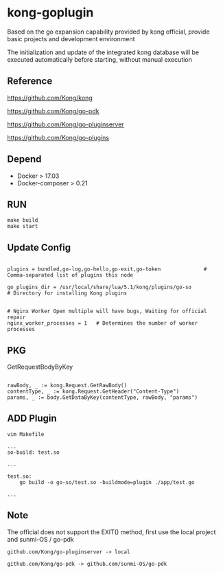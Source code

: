 # kong-goplugin

Based on the go expansion capability provided by kong official, provide basic projects and development environment

The initialization and update of the integrated kong database will be executed automatically before starting, without manual execution

## Reference

https://github.com/Kong/kong

https://github.com/Kong/go-pdk

https://github.com/Kong/go-pluginserver

https://github.com/Kong/go-plugins



## Depend

- Docker > 17.03
- Docker-composer > 0.21


## RUN

```
make build
make start
```

## Update Config

```editorconfig

plugins = bundled,go-log,go-hello,go-exit,go-token              # Comma-separated list of plugins this node

go_plugins_dir = /usr/local/share/lua/5.1/kong/plugins/go-so            # Directory for installing Kong plugins


# Nginx Worker Open multiple will have bugs, Waiting for official repair
nginx_worker_processes = 1   # Determines the number of worker processes

```

## PKG


GetRequestBodyByKey
```

rawBody, _ := kong.Request.GetRawBody()
contentType, _ := kong.Request.GetHeader("Content-Type")
params, _ := body.GetDataByKey(contentType, rawBody, "params")

```


## ADD Plugin

```
vim Makefile

...
so-build: test.so

...

test.so:
	go build -o go-so/test.so -buildmode=plugin ./app/test.go

...

```


## Note

The official does not support the EXIT() method, first use the local project and sunmi-OS / go-pdk

```
github.com/Kong/go-pluginserver -> local

github.com/Kong/go-pdk -> github.com/sunmi-OS/go-pdk

```
